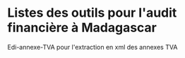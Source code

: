 # Listes des outils pour l'audit financière à Madagascar
Edi-annexe-TVA pour l'extraction en xml des annexes TVA
